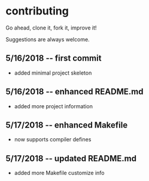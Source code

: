 # contributing

Go ahead, clone it, fork it, improve it!

Suggestions are always welcome.

## 5/16/2018 -- first commit
- added minimal project skeleton
## 5/16/2018 -- enhanced README.md
- added more project information
## 5/17/2018 -- enhanced Makefile
- now supports compiler defines
## 5/17/2018 -- updated README.md
- added more Makefile customize info
